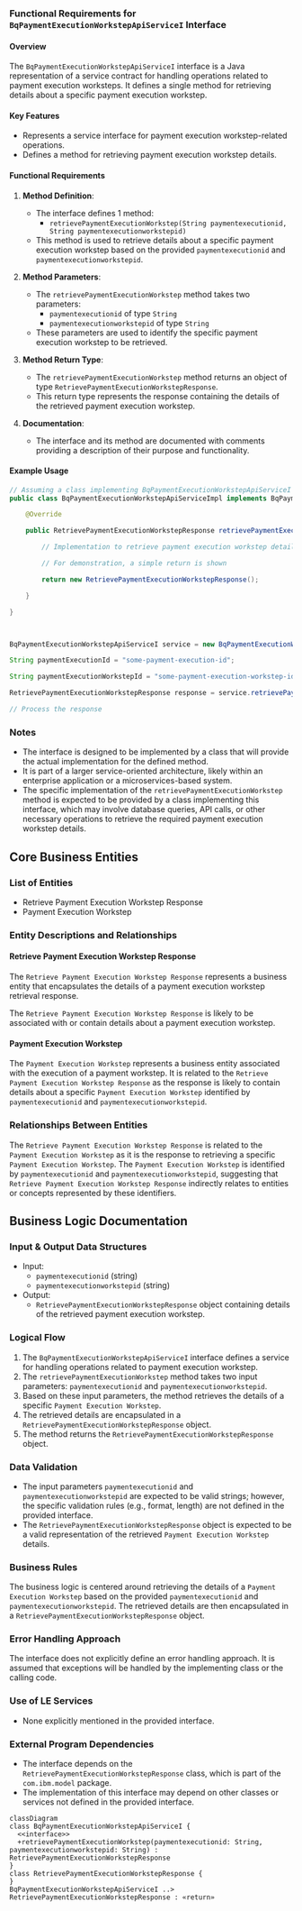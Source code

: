 ### Functional Requirements for `BqPaymentExecutionWorkstepApiServiceI` Interface
#### Overview

The `BqPaymentExecutionWorkstepApiServiceI` interface is a Java representation of a service contract for handling operations related to payment execution worksteps. It defines a single method for retrieving details about a specific payment execution workstep.

#### Key Features

*   Represents a service interface for payment execution workstep-related operations.
*   Defines a method for retrieving payment execution workstep details.

#### Functional Requirements

1.  **Method Definition**:
    *   The interface defines 1 method:
        *   `retrievePaymentExecutionWorkstep(String paymentexecutionid, String paymentexecutionworkstepid)`
    *   This method is used to retrieve details about a specific payment execution workstep based on the provided `paymentexecutionid` and `paymentexecutionworkstepid`.

2.  **Method Parameters**:
    *   The `retrievePaymentExecutionWorkstep` method takes two parameters:
        *   `paymentexecutionid` of type `String`
        *   `paymentexecutionworkstepid` of type `String`
    *   These parameters are used to identify the specific payment execution workstep to be retrieved.

3.  **Method Return Type**:
    *   The `retrievePaymentExecutionWorkstep` method returns an object of type `RetrievePaymentExecutionWorkstepResponse`.
    *   This return type represents the response containing the details of the retrieved payment execution workstep.

4.  **Documentation**:
    *   The interface and its method are documented with comments providing a description of their purpose and functionality.

#### Example Usage

```java
// Assuming a class implementing BqPaymentExecutionWorkstepApiServiceI
public class BqPaymentExecutionWorkstepApiServiceImpl implements BqPaymentExecutionWorkstepApiServiceI {
    @Override
    public RetrievePaymentExecutionWorkstepResponse retrievePaymentExecutionWorkstep(String paymentexecutionid, String paymentexecutionworkstepid) {
        // Implementation to retrieve payment execution workstep details
        // For demonstration, a simple return is shown
        return new RetrievePaymentExecutionWorkstepResponse();
    }
}

BqPaymentExecutionWorkstepApiServiceI service = new BqPaymentExecutionWorkstepApiServiceImpl();
String paymentExecutionId = "some-payment-execution-id";
String paymentExecutionWorkstepId = "some-payment-execution-workstep-id";
RetrievePaymentExecutionWorkstepResponse response = service.retrievePaymentExecutionWorkstep(paymentExecutionId, paymentExecutionWorkstepId);
// Process the response
```

### Notes

*   The interface is designed to be implemented by a class that will provide the actual implementation for the defined method.
*   It is part of a larger service-oriented architecture, likely within an enterprise application or a microservices-based system.
*   The specific implementation of the `retrievePaymentExecutionWorkstep` method is expected to be provided by a class implementing this interface, which may involve database queries, API calls, or other necessary operations to retrieve the required payment execution workstep details.



## Core Business Entities
### List of Entities
* Retrieve Payment Execution Workstep Response
* Payment Execution Workstep

### Entity Descriptions and Relationships
#### Retrieve Payment Execution Workstep Response
The `Retrieve Payment Execution Workstep Response` represents a business entity that encapsulates the details of a payment execution workstep retrieval response.

The `Retrieve Payment Execution Workstep Response` is likely to be associated with or contain details about a payment execution workstep.

#### Payment Execution Workstep
The `Payment Execution Workstep` represents a business entity associated with the execution of a payment workstep. It is related to the `Retrieve Payment Execution Workstep Response` as the response is likely to contain details about a specific `Payment Execution Workstep` identified by `paymentexecutionid` and `paymentexecutionworkstepid`.

### Relationships Between Entities
The `Retrieve Payment Execution Workstep Response` is related to the `Payment Execution Workstep` as it is the response to retrieving a specific `Payment Execution Workstep`. The `Payment Execution Workstep` is identified by `paymentexecutionid` and `paymentexecutionworkstepid`, suggesting that `Retrieve Payment Execution Workstep Response` indirectly relates to entities or concepts represented by these identifiers.



## Business Logic Documentation

### Input & Output Data Structures

* Input: 
  - `paymentexecutionid` (string)
  - `paymentexecutionworkstepid` (string)
* Output: 
  - `RetrievePaymentExecutionWorkstepResponse` object containing details of the retrieved payment execution workstep.

### Logical Flow

1. The `BqPaymentExecutionWorkstepApiServiceI` interface defines a service for handling operations related to payment execution workstep.
2. The `retrievePaymentExecutionWorkstep` method takes two input parameters: `paymentexecutionid` and `paymentexecutionworkstepid`.
3. Based on these input parameters, the method retrieves the details of a specific `Payment Execution Workstep`.
4. The retrieved details are encapsulated in a `RetrievePaymentExecutionWorkstepResponse` object.
5. The method returns the `RetrievePaymentExecutionWorkstepResponse` object.

### Data Validation

- The input parameters `paymentexecutionid` and `paymentexecutionworkstepid` are expected to be valid strings; however, the specific validation rules (e.g., format, length) are not defined in the provided interface.
- The `RetrievePaymentExecutionWorkstepResponse` object is expected to be a valid representation of the retrieved `Payment Execution Workstep` details.

### Business Rules

The business logic is centered around retrieving the details of a `Payment Execution Workstep` based on the provided `paymentexecutionid` and `paymentexecutionworkstepid`. The retrieved details are then encapsulated in a `RetrievePaymentExecutionWorkstepResponse` object.

### Error Handling Approach

The interface does not explicitly define an error handling approach. It is assumed that exceptions will be handled by the implementing class or the calling code.

### Use of LE Services

- None explicitly mentioned in the provided interface.

### External Program Dependencies

- The interface depends on the `RetrievePaymentExecutionWorkstepResponse` class, which is part of the `com.ibm.model` package.
- The implementation of this interface may depend on other classes or services not defined in the provided interface.



```mermaid
classDiagram
class BqPaymentExecutionWorkstepApiServiceI {
  <<interface>>
  +retrievePaymentExecutionWorkstep(paymentexecutionid: String, paymentexecutionworkstepid: String) : RetrievePaymentExecutionWorkstepResponse
}
class RetrievePaymentExecutionWorkstepResponse {
}
BqPaymentExecutionWorkstepApiServiceI ..> RetrievePaymentExecutionWorkstepResponse : «return»
```



